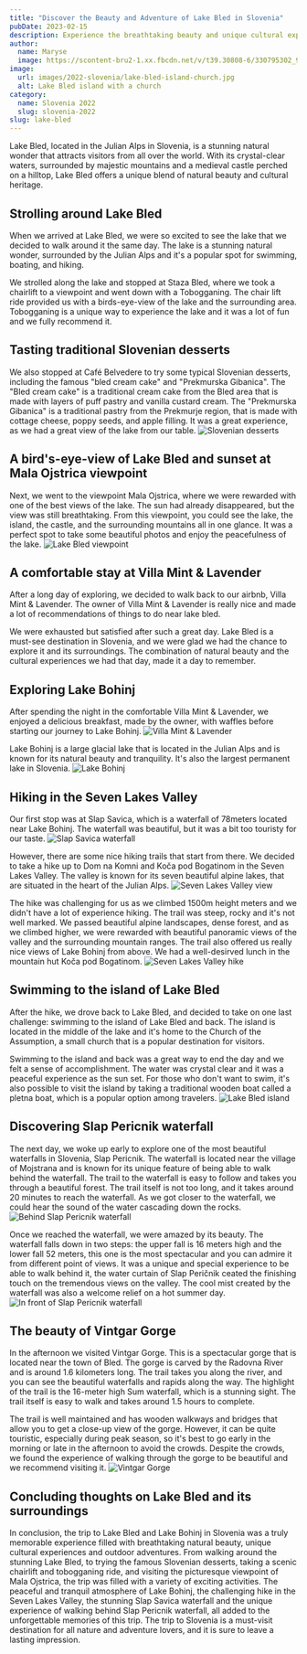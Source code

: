 ```yaml
---
title: "Discover the Beauty and Adventure of Lake Bled in Slovenia"
pubDate: 2023-02-15
description: Experience the breathtaking beauty and unique cultural experiences of Lake Bled and its surroundings in Slovenia.
author:
  name: Maryse
  image: https://scontent-bru2-1.xx.fbcdn.net/v/t39.30808-6/330795302_925591521951448_8517004357677237982_n.jpg?_nc_cat=110&ccb=1-7&_nc_sid=09cbfe&_nc_ohc=-Na7qtcpP6QAX_7Px1i&_nc_ht=scontent-bru2-1.xx&oh=00_AfAn2QMp6pHVpUFj4tcH79gegIIuvQCmjkU_ed-HtVlggQ&oe=63F1022B
image:
  url: images/2022-slovenia/lake-bled-island-church.jpg
  alt: Lake Bled island with a church
category: 
  name: Slovenia 2022
  slug: slovenia-2022
slug: lake-bled
---
```


Lake Bled, located in the Julian Alps in Slovenia, is a stunning natural wonder that attracts visitors from all over the world. With its crystal-clear waters, surrounded by majestic mountains and a medieval castle perched on a hilltop, Lake Bled offers a unique blend of natural beauty and cultural heritage.

## Strolling around Lake Bled

When we arrived at Lake Bled, we were so excited to see the lake that we decided to walk around it the same day. The lake is a stunning natural wonder, surrounded by the Julian Alps and it's a popular spot for swimming, boating, and hiking.

We strolled along the lake and stopped at Staza Bled, where we took a chairlift to a viewpoint and went down with a Tobogganing. The chair lift ride provided us with a birds-eye-view of the lake and the surrounding area. Tobogganing is a unique way to experience the lake and it was a lot of fun and we fully recommend it.

## Tasting traditional Slovenian desserts

We also stopped at Café Belvedere to try some typical Slovenian desserts, including the famous "bled cream cake" and "Prekmurska Gibanica". The "Bled cream cake" is a traditional cream cake from the Bled area that is made with layers of puff pastry and vanilla custard cream. The "Prekmurska Gibanica" is a traditional pastry from the Prekmurje region, that is made with cottage cheese, poppy seeds, and apple filling. It was a great experience, as we had a great view of the lake from our table.
![Slovenian desserts](images/2022-slovenia/slovenian-desserts.jpg)

## A bird's-eye-view of Lake Bled and sunset at Mala Ojstrica viewpoint

Next, we went to the viewpoint Mala Ojstrica, where we were rewarded with one of the best views of the lake. The sun had already disappeared, but the view was still breathtaking. From this viewpoint, you could see the lake, the island, the castle, and the surrounding mountains all in one glance. It was a perfect spot to take some beautiful photos and enjoy the peacefulness of the lake.
![Lake Bled viewpoint](images/2022-slovenia/lake-bled-viewpoint.jpg)

## A comfortable stay at Villa Mint & Lavender

After a long day of exploring, we decided to walk back to our airbnb, Villa Mint & Lavender. The owner of Villa Mint & Lavender is really nice and made a lot of recommendations of things to do near lake bled.

We were exhausted but satisfied after such a great day. Lake Bled is a must-see destination in Slovenia, and we were glad we had the chance to explore it and its surroundings. The combination of natural beauty and the cultural experiences we had that day, made it a day to remember.

## Exploring Lake Bohinj

After spending the night in the comfortable Villa Mint & Lavender, we enjoyed a delicious breakfast, made by the owner, with waffles before starting our journey to Lake Bohinj.
![Villa Mint & Lavender](images/2022-slovenia/villa-mint-lavender.jpg)

Lake Bohinj is a large glacial lake that is located in the Julian Alps and is known for its natural beauty and tranquility. It's also the largest permanent lake in Slovenia.
![Lake Bohinj](2022-slovenia/lake-bohinj.jpg)

## Hiking in the Seven Lakes Valley

Our first stop was at Slap Savica, which is a waterfall of 78meters located near Lake Bohinj. The waterfall was beautiful, but it was a bit too touristy for our taste.
![Slap Savica waterfall](images/2022-slovenia/slap-savica-waterfall.jpg)

However, there are some nice hiking trails that start from there. We decided to take a hike up to Dom na Komni and Koča pod Bogatinom in the Seven Lakes Valley. The valley is known for its seven beautiful alpine lakes, that are situated in the heart of the Julian Alps.
![Seven Lakes Valley view](images/2022-slovenia/seven-lakes-valley-view.jpg)

The hike was challenging for us as we climbed 1500m height meters and we didn't have a lot of experience hiking. The trail was steep, rocky and it's not well marked. We passed beautiful alpine landscapes, dense forest, and as we climbed higher, we were rewarded with beautiful panoramic views of the valley and the surrounding mountain ranges. The trail also offered us really nice views of Lake Bohinj from above. We had a well-desirved lunch in the mountain hut Koča pod Bogatinom.
![Seven Lakes Valley hike](images/2022-slovenia/seven-lakes-valley-hike.jpg)

## Swimming to the island of Lake Bled

After the hike, we drove back to Lake Bled, and decided to take on one last challenge: swimming to the island of Lake Bled and back. The island is located in the middle of the lake and it's home to the Church of the Assumption, a small church that is a popular destination for visitors.

Swimming to the island and back was a great way to end the day and we felt a sense of accomplishment. The water was crystal clear and it was a peaceful experience as the sun set. For those who don't want to swim, it's also possible to visit the island by taking a traditional wooden boat called a pletna boat, which is a popular option among travelers.
![Lake Bled island](images/2022-slovenia/lake-bled-island.jpg)

## Discovering Slap Pericnik waterfall

The next day, we woke up early to explore one of the most beautiful waterfalls in Slovenia, Slap Pericnik. The waterfall is located near the village of Mojstrana and is known for its unique feature of being able to walk behind the waterfall. The trail to the waterfall is easy to follow and takes you through a beautiful forest. The trail itself is not too long, and it takes around 20 minutes to reach the waterfall. As we got closer to the waterfall, we could hear the sound of the water cascading down the rocks.
![Behind Slap Pericnik waterfall](images/2022-slovenia/slap-pericnik.jpg)

Once we reached the waterfall, we were amazed by its beauty. The waterfall falls down in two steps: the upper fall is 16 meters high and the lower fall 52 meters, this one is the most spectacular and you can admire it from different point of views. It was a unique and special experience to be able to walk behind it, the water curtain of Slap Peričnik ceated the finishing touch on the tremendous views on the valley. The cool mist created by the waterfall was also a welcome relief on a hot summer day.
![In front of Slap Pericnik waterfall](images/2022-slovenia/slap-pericnik-in-front.jpg)

## The beauty of Vintgar Gorge

In the afternoon we visited Vintgar Gorge. This is a spectacular gorge that is located near the town of Bled. The gorge is carved by the Radovna River and is around 1.6 kilometers long. The trail takes you along the river, and you can see the beautiful waterfalls and rapids along the way. The highlight of the trail is the 16-meter high Sum waterfall, which is a stunning sight. The trail itself is easy to walk and takes around 1.5 hours to complete.

The trail is well maintained and has wooden walkways and bridges that allow you to get a close-up view of the gorge. However, it can be quite touristic, especially during peak season, so it's best to go early in the morning or late in the afternoon to avoid the crowds. Despite the crowds, we found the experience of walking through the gorge to be beautiful and we recommend visiting it.
![Vintgar Gorge](images/2022-slovenia/vintgar-gorge.jpg)

## Concluding thoughts on Lake Bled and its surroundings

In conclusion, the trip to Lake Bled and Lake Bohinj in Slovenia was a truly memorable experience filled with breathtaking natural beauty, unique cultural experiences and outdoor adventures. From walking around the stunning Lake Bled, to trying the famous Slovenian desserts, taking a scenic chairlift and tobogganing ride, and visiting the picturesque viewpoint of Mala Ojstrica, the trip was filled with a variety of exciting activities. The peaceful and tranquil atmosphere of Lake Bohinj, the challenging hike in the Seven Lakes Valley, the stunning Slap Savica waterfall and the unique experience of walking behind Slap Pericnik waterfall, all added to the unforgettable memories of this trip. The trip to Slovenia is a must-visit destination for all nature and adventure lovers, and it is sure to leave a lasting impression.
